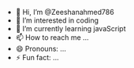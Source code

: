 - 👋 Hi, I’m @Zeeshanahmed786
- 👀 I’m interested in coding
- 🌱 I’m currently learning javaScript
- 📫 How to reach me ...
- 😄 Pronouns: ...
- ⚡ Fun fact: ...

<!---
Zeeshanahmed786/Zeeshanahmed786 is a ✨ special ✨ repository because its `README.md` (this file) appears on your GitHub profile.
You can click the Preview link to take a look at your changes.
--->
